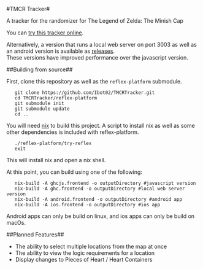 #TMCR Tracker#

A tracker for the randomizer for The Legend of Zelda: The Minish Cap

You can [try this tracker online](https://ibot02.github.io/TMCRTracker/).

Alternatively, a version that runs a local web server on port 3003 as well as an android version is available as [releases](https://github.com/Ibot02/TMCRTracker/releases).  
These versions have improved performance over the javascript version.

##Building from source##

First, clone this repository as well as the `reflex-platform` submodule.

```
   git clone https://github.com/Ibot02/TMCRTracker.git
   cd TMCRTracker/reflex-platform
   git submodule init
   git submodule update
   cd ..
```

You will need [nix](https://nixos.org/nix/) to build this project.
A script to install nix as well as some other dependencies is included with reflex-platform.

```
   ./reflex-platform/try-reflex
   exit
```

This will install nix and open a nix shell.

At this point, you can build using one of the following:

```
   nix-build -A ghcjs.frontend -o outputDirectory #javascript version
   nix-build -A ghc.frontend -o outputDirectory #local web server version
   nix-build -A android.frontend -o outputDirectory #android app
   nix-build -A ios.frontend -o outputDirectory #ios app
```

Android apps can only be build on linux, and ios apps can only be build on macOs.

##Planned Features##

 - The ability to select multiple locations from the map at once
 - The ability to view the logic requirements for a location
 - Display changes to Pieces of Heart / Heart Containers

